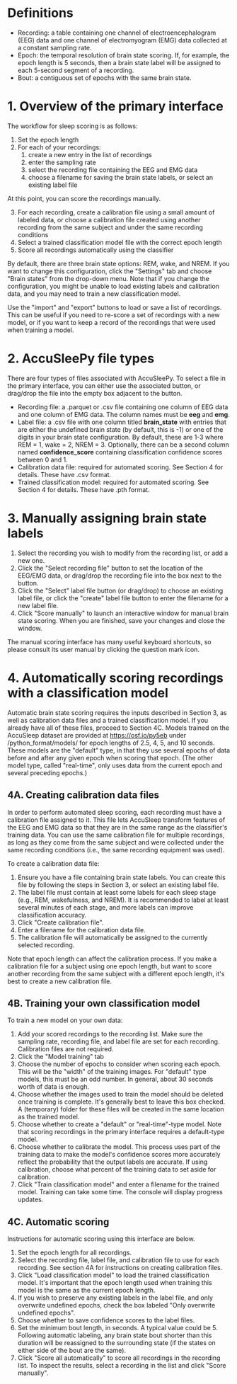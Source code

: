 # Definitions
- Recording: a table containing one channel of electroencephalogram (EEG)
  data and one channel of electromyogram (EMG) data collected at a
  constant sampling rate.
- Epoch: the temporal resolution of brain state scoring. If, for example,
    the epoch length is 5 seconds, then a brain state label will be
    assigned to each 5-second segment of a recording.
- Bout: a contiguous set of epochs with the same brain state.


# 1. Overview of the primary interface

The workflow for sleep scoring is as follows:
1. Set the epoch length
2. For each of your recordings:
   1. create a new entry in the list of recordings
   2. enter the sampling rate
   3. select the recording file containing the EEG and EMG data
   4. choose a filename for saving the brain state labels,
       or select an existing label file

At this point, you can score the recordings manually.

3. For each recording, create a calibration file using a small amount
    of labeled data, or choose a calibration file created using
    another recording from the same subject and under the same recording
    conditions
4. Select a trained classification model file with the correct epoch length
5. Score all recordings automatically using the classifier

By default, there are three brain state options: REM, wake, and NREM.
If you want to change this configuration, click the "Settings" tab and
choose "Brain states" from the drop-down menu.
Note that if you change the configuration, you might be unable to load
existing labels and calibration data, and you may need to train a new
classification model.

Use the "import" and "export" buttons to load or save a list of
recordings. This can be useful if you need to re-score a set of
recordings with a new model, or if you want to keep a record of
the recordings that were used when training a model.

# 2. AccuSleePy file types
There are four types of files associated with AccuSleePy.
To select a file in the primary interface, you can either use the
associated button, or drag/drop the file into the empty box adjacent
to the button.
- Recording file: a .parquet or .csv file containing one
    column of EEG data and one column of EMG data.
    The column names must be **eeg** and **emg**.
- Label file: a .csv file with one column titled **brain_state**
    with entries that are either the undefined brain state (by default, this is -1)
    or one of the digits in your brain state configuration.
    By default, these are 1-3 where REM = 1, wake = 2, NREM = 3.
    Optionally, there can be a second column named **confidence_score**
    containing classification confidence scores between 0 and 1.
- Calibration data file: required for automated scoring. See Section 4
    for details. These have .csv format.
- Trained classification model: required for automated scoring. See
    Section 4 for details. These have .pth format.

# 3. Manually assigning brain state labels
1. Select the recording you wish to modify from the recording list, or
    add a new one.
2. Click the "Select recording file" button to set the location of the
    EEG/EMG data, or drag/drop the recording file into the box next
    to the button.
3. Click the "Select" label file button (or drag/drop) to choose an
    existing label file, or click the "create" label file button to
    enter the filename for a new label file.
4. Click "Score manually" to launch an interactive window for manual
    brain state scoring. When you are finished, save your changes and
    close the window.

The manual scoring interface has many useful keyboard shortcuts,
so please consult its user manual by clicking the question mark icon.

# 4. Automatically scoring recordings with a classification model
Automatic brain state scoring requires the inputs described in
Section 3, as well as calibration data files and a trained classification
model.
If you already have all of these files, proceed to Section 4C.
Models trained on the AccuSleep dataset are provided at
https://osf.io/py5eb under /python_format/models/ for epoch lengths of
2.5, 4, 5, and 10 seconds. These models are the "default" type, in that
they use several epochs of data before and after any given epoch when
scoring that epoch. (The other model type, called "real-time", only
uses data from the current epoch and several preceding epochs.)

## 4A. Creating calibration data files

In order to perform automated sleep scoring,
each recording must have a calibration file assigned to it.
This file lets AccuSleep transform features of the EEG and EMG data so
that they are in the same range as the classifier's training data.
You can use the same calibration file for multiple recordings, as long
as they come from the same subject and were collected under the same
recording conditions (i.e., the same recording equipment was used).

To create a calibration data file:

1. Ensure you have a file containing brain state labels. You can create
    this file by following the steps in Section 3, or select an
    existing label file.
2. The label file must contain at least some labels for each sleep
    stage (e.g., REM, wakefulness, and NREM). It is recommended to
    label at least several minutes of each stage, and more labels can
    improve classification accuracy.
3. Click "Create calibration file".
4. Enter a filename for the calibration data file.
5. The calibration file will automatically be assigned to the currently
    selected recording.

Note that epoch length can affect the calibration process. If you make
a calibration file for a subject using one epoch length, but want to
score another recording from the same subject with a different epoch
length, it's best to create a new calibration file.

## 4B. Training your own classification model

To train a new model on your own data:

1. Add your scored recordings to the recording list. Make sure the
    sampling rate, recording file, and label file are set for each
    recording. Calibration files are not required.
2. Click the "Model training" tab
3. Choose the number of epochs to consider when scoring each epoch.
    This will be the "width" of the training images. For "default"
    type models, this must be an odd number. In general, about 30
    seconds worth of data is enough.
4. Choose whether the images used to train the model should be
    deleted once training is complete. It's generally best to
    leave this box checked. A (temporary) folder for these files
    will be created in the same location as the trained model.
5. Choose whether to create a "default" or "real-time"-type model.
    Note that scoring recordings in the primary interface requires
    a default-type model.
6. Choose whether to calibrate the model. This process uses part
    of the training data to make the model's confidence scores
    more accurately reflect the probability that the output
    labels are accurate. If using calibration, choose what percent
    of the training data to set aside for calibration.
7. Click "Train classification model" and enter a
    filename for the trained model. Training can take some time.
    The console will display progress updates.

## 4C. Automatic scoring

Instructions for automatic scoring using this interface are below.

1. Set the epoch length for all recordings.
2. Select the recording file, label file, and calibration file to use
    for each recording. See section 4A for instructions on creating
    calibration files.
3. Click "Load classification model" to load the trained classification
    model. It's important that the epoch length used when training this
    model is the same as the current epoch length.
4. If you wish to preserve any existing labels in the label file, and
    only overwrite undefined epochs, check the box labeled
    "Only overwrite undefined epochs".
5. Choose whether to save confidence scores to the label files.
6. Set the minimum bout length, in seconds. A typical value could be 5.
    Following automatic labeling, any brain state bout shorter than this
    duration will be reassigned to the surrounding state (if the states
    on either side of the bout are the same).
7. Click "Score all automatically" to score all recordings in the
    recording list. To inspect the results, select a recording
    in the list and click "Score manually".
